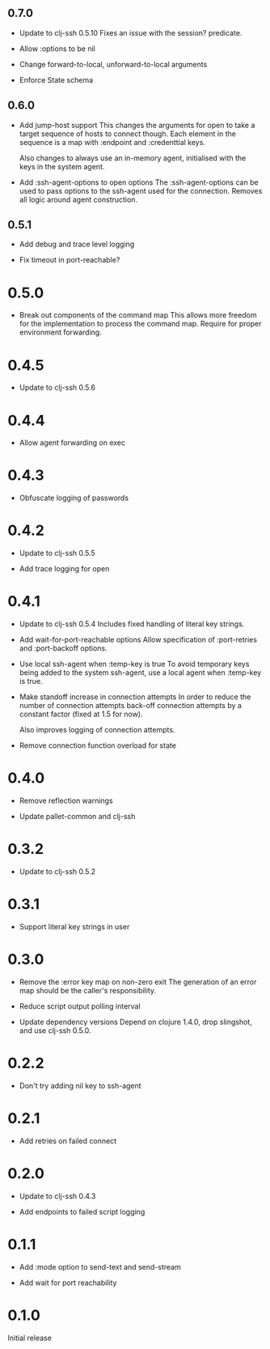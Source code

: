 ## 0.7.0

- Update to clj-ssh 0.5.10
  Fixes an issue with the session? predicate.

- Allow :options to be nil

- Change forward-to-local, unforward-to-local arguments

- Enforce State schema

## 0.6.0

- Add jump-host support
  This changes the arguments for open to take a target sequence of hosts to
  connect though.  Each element in the sequence is a map with :endpoint and
  :credenttial keys.

  Also changes to always use an in-memory agent, initialised with the keys
  in the system agent.

- Add :ssh-agent-options to open options
  The :ssh-agent-options can be used to pass options to the ssh-agent used
  for the connection.  Removes all logic around agent construction.

## 0.5.1

- Add debug and trace level logging

- Fix timeout in port-reachable?

# 0.5.0

- Break out components of the command map
  This allows more freedom for the implementation to process the command
  map.  Require for proper environment forwarding.

# 0.4.5

- Update to clj-ssh 0.5.6

# 0.4.4

- Allow agent forwarding on exec

# 0.4.3

- Obfuscate logging of passwords

# 0.4.2

- Update to clj-ssh 0.5.5

- Add trace logging for open

# 0.4.1

- Update to clj-ssh 0.5.4
  Includes fixed handling of literal key strings.

- Add wait-for-port-reachable options
  Allow specification of :port-retries and :port-backoff options.

- Use local ssh-agent when :temp-key is true
  To avoid temporary keys being added to the system ssh-agent, use a local
  agent when :temp-key is true.

- Make standoff increase in connection attempts
  In order to reduce the number of connection attempts back-off connection
  attempts by a constant factor (fixed at 1.5 for now).

  Also improves logging of connection attempts.

- Remove connection function overload for state

# 0.4.0

- Remove reflection warnings

- Update pallet-common and clj-ssh

# 0.3.2

- Update to clj-ssh 0.5.2

# 0.3.1

- Support literal key strings in user

# 0.3.0

- Remove the :error key map on non-zero exit
  The generation of an error map should be the caller's responsibility.

- Reduce script output polling interval

- Update dependency versions
  Depend on clojure 1.4.0, drop slingshot, and use clj-ssh 0.5.0.

# 0.2.2

- Don't try adding nil key to ssh-agent

# 0.2.1

- Add retries on failed connect

# 0.2.0

- Update to clj-ssh 0.4.3

- Add endpoints to failed script logging

# 0.1.1

- Add :mode option to send-text and send-stream

- Add wait for port reachability

# 0.1.0

Initial release
